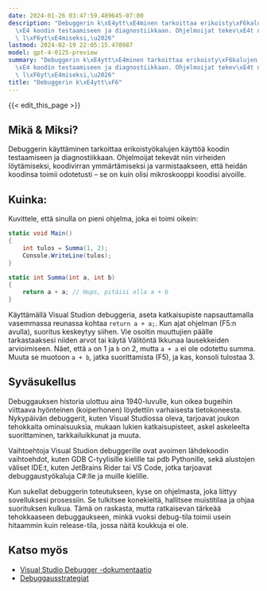```yaml
---
date: 2024-01-26 03:47:59.489645-07:00
description: "Debuggerin k\xE4ytt\xE4minen tarkoittaa erikoisty\xF6kalujen k\xE4ytt\xF6\
  \xE4 koodin testaamiseen ja diagnostiikkaan. Ohjelmoijat tekev\xE4t niin virheiden\
  \ l\xF6yt\xE4miseksi,\u2026"
lastmod: 2024-02-19 22:05:15.470987
model: gpt-4-0125-preview
summary: "Debuggerin k\xE4ytt\xE4minen tarkoittaa erikoisty\xF6kalujen k\xE4ytt\xF6\
  \xE4 koodin testaamiseen ja diagnostiikkaan. Ohjelmoijat tekev\xE4t niin virheiden\
  \ l\xF6yt\xE4miseksi,\u2026"
title: "Debuggerin k\xE4ytt\xF6"
---
```


{{< edit_this_page >}}

## Mikä & Miksi?
Debuggerin käyttäminen tarkoittaa erikoistyökalujen käyttöä koodin testaamiseen ja diagnostiikkaan. Ohjelmoijat tekevät niin virheiden löytämiseksi, koodivirran ymmärtämiseksi ja varmistaakseen, että heidän koodinsa toimii odotetusti – se on kuin olisi mikroskooppi koodisi aivoille.

## Kuinka:
Kuvittele, että sinulla on pieni ohjelma, joka ei toimi oikein:

```C#
static void Main()
{
    int tulos = Summa(1, 2);
    Console.WriteLine(tulos);
}

static int Summa(int a, int b)
{
    return a + a; // Hups, pitäisi olla a + b
}
```

Käyttämällä Visual Studion debuggeria, aseta katkaisupiste napsauttamalla vasemmassa reunassa kohtaa `return a + a;`. Kun ajat ohjelman (F5:n avulla), suoritus keskeytyy siihen. Vie osoitin muuttujien päälle tarkastaaksesi niiden arvot tai käytä Välitöntä Ikkunaa lausekkeiden arvioimiseen. Näet, että `a` on 1 ja `b` on 2, mutta `a + a` ei ole odotettu summa. Muuta se muotoon `a + b`, jatka suorittamista (F5), ja kas, konsoli tulostaa 3.

## Syväsukellus
Debuggauksen historia ulottuu aina 1940-luvulle, kun oikea bugeihin viittaava hyönteinen (koiperhonen) löydettiin varhaisesta tietokoneesta. Nykypäivän debuggerit, kuten Visual Studiossa oleva, tarjoavat joukon tehokkaita ominaisuuksia, mukaan lukien katkaisupisteet, askel askeleelta suorittaminen, tarkkailuikkunat ja muuta.

Vaihtoehtoja Visual Studion debuggerille ovat avoimen lähdekoodin vaihtoehdot, kuten GDB C-tyylisille kielille tai pdb Pythonille, sekä alustojen väliset IDE:t, kuten JetBrains Rider tai VS Code, jotka tarjoavat debuggaustyökaluja C#:lle ja muille kielille.

Kun sukellat debuggerin toteutukseen, kyse on ohjelmasta, joka liittyy sovelluksesi prosessiin. Se tulkitsee konekieltä, hallitsee muistitilaa ja ohjaa suorituksen kulkua. Tämä on raskasta, mutta ratkaisevan tärkeää tehokkaaseen debuggaukseen, minkä vuoksi debug-tila toimii usein hitaammin kuin release-tila, jossa näitä koukkuja ei ole.

## Katso myös
- [Visual Studio Debugger -dokumentaatio](https://docs.microsoft.com/en-us/visualstudio/debugger/)
- [Debuggausstrategiat](https://www.codeproject.com/Articles/79508/Effective-Exception-Handling-in-Visual-C)
